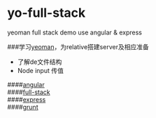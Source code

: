 yo-full-stack
=============

yeoman full stack demo use angular & express 

###学习[yeoman](yeoman.io)，为relative搭建server及相应准备
- 了解de文件结构  
- Node input 传值  

####[angular](http://angularjs.org/)  
####[full-stack](https://github.com/DaftMonk/generator-angular-fullstack)  
####[express](http://expressjs.com/4x/api.html)  
####[grunt](http://www.gruntjs.org/)  
